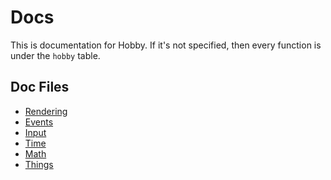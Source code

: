# Docs

This is documentation for Hobby.
If it's not specified, then every function is under the `hobby` table.

## Doc Files
- [Rendering](rendering.md)
- [Events](events.md)
- [Input](input.md)
- [Time](time.md)
- [Math](math.md)
- [Things](things.md)